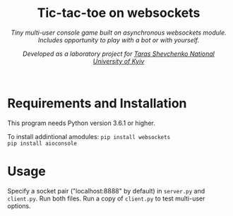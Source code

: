 <h1 align="center">Tic-tac-toe on websockets</h1>
<p align="center"><i>Tiny multi-user console game built on asynchronous websockets module. Includes opportunity to play with a bot or with yourself.</i></p>
<p align="center"><i>Developed as a laboratory project for <a href="http://www.univ.kiev.ua/en">Taras Shevchenko National University of Kyiv</a></i></p>
<br>

# Requirements and Installation

This program needs Python version 3.6.1 or higher.

To install addintional amodules:
`pip install websockets`<br>
`pip install aioconsole`


# Usage

Specify a socket pair ("localhost:8888" by default) in  `server.py` and `client.py`. Run both files. Run a copy of `client.py` to test multi-user options.
